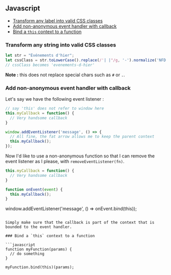 ## Javascript

* [Transform any label into valid CSS classes](#transform-any-label-into-valid-css-classes)
* [Add non-anonymous event handler with callback](#add-non-anonymous-event-handler-with-callback)
* [Bind a `this` context to a function](#bind-a-this-context-to-a-function)

### Transform any string into valid CSS classes

```javascript
let str = "Événements d'hier";
let cssClass = str.toLowerCase().replace(/'| |"/g, '-').normalize('NFD').replace(/[\u0300-\u036f]/g, ''); 
// cssClass becomes 'evenements-d-hier'
```

**Note :** this does not replace special chars such as `#` or `.`.

### Add non-anonymous event handler with callback
Let's say we have the following event listener :

```javascript
// say 'this' does not refer to window here
this.myCallback = function() {
  // Very handsome callback
}

window.addEventListener('message', () => {
  // All fine, the fat arrow allows me to keep the parent context
  this.myCallback();
});
```

Now I'd like to use a non-anonymous function so that I can remove the event listener as I please, with `removeEventListener(fn)`.

```javascript
this.myCallback = function() {
  // Very handsome callback
}

function onEvent(event) {
  this.myCallback();
}
```
window.addEventListener('message', () => onEvent.bind(this));
```

Simply make sure that the callback is part of the context that is bounded to the event handler.

### Bind a `this` context to a function

```javascript
function myFunction(params) {
  // do something
}

myFunction.bind(this)(params);
```
